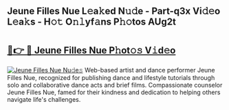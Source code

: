 ## Jeune Filles Nue L𝚎a𝚔ed N𝚞𝚍e - Part-q3x Vi𝚍𝚎o L𝚎a𝚔s - H𝚘𝚝 O𝚗𝚕yf𝚊ns P𝚑𝚘tos AUg2t

# <h2><a href="http://kf5ny1h.oniu.top/?m=Jeune+Filles+Nue">🔗👉 🔴 Jeune Filles Nue P𝚑ot𝚘𝚜 V𝚒d𝚎o</a></h2>

[![Jeune Filles Nue Nu𝚍e𝚜](https://i.imgur.com/0qMVB7G.gif)](http://kf5ny1h.oniu.top/?m=Jeune+Filles+Nue)
Web-based artist and dance performer Jeune Filles Nue, recognized for publishing dance and lifestyle tutorials through solo and collaborative dance acts and brief films. Compassionate counselor Jeune Filles Nue, famed for their kindness and dedication to helping others navigate life's challenges.  
